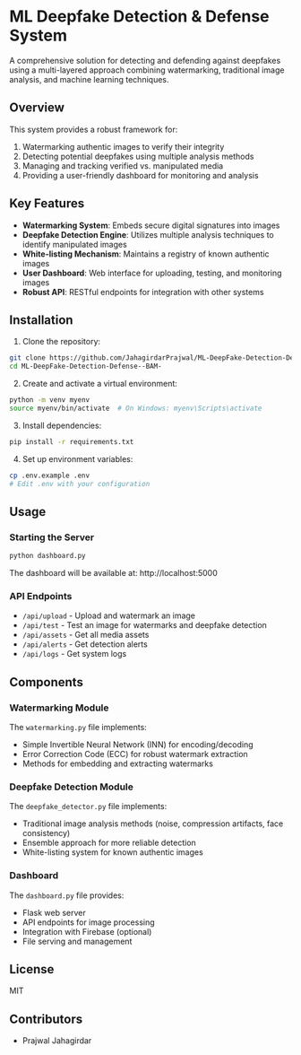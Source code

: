# ML Deepfake Detection & Defense System

A comprehensive solution for detecting and defending against deepfakes using a multi-layered approach combining watermarking, traditional image analysis, and machine learning techniques.

## Overview

This system provides a robust framework for:
1. Watermarking authentic images to verify their integrity
2. Detecting potential deepfakes using multiple analysis methods
3. Managing and tracking verified vs. manipulated media
4. Providing a user-friendly dashboard for monitoring and analysis

## Key Features

- **Watermarking System**: Embeds secure digital signatures into images
- **Deepfake Detection Engine**: Utilizes multiple analysis techniques to identify manipulated images
- **White-listing Mechanism**: Maintains a registry of known authentic images
- **User Dashboard**: Web interface for uploading, testing, and monitoring images
- **Robust API**: RESTful endpoints for integration with other systems

## Installation

1. Clone the repository:
```bash
git clone https://github.com/JahagirdarPrajwal/ML-DeepFake-Detection-Defense--BAM-.git
cd ML-DeepFake-Detection-Defense--BAM-
```

2. Create and activate a virtual environment:
```bash
python -m venv myenv
source myenv/bin/activate  # On Windows: myenv\Scripts\activate
```

3. Install dependencies:
```bash
pip install -r requirements.txt
```

4. Set up environment variables:
```bash
cp .env.example .env
# Edit .env with your configuration
```

## Usage

### Starting the Server

```bash
python dashboard.py
```

The dashboard will be available at: http://localhost:5000

### API Endpoints

- `/api/upload` - Upload and watermark an image
- `/api/test` - Test an image for watermarks and deepfake detection
- `/api/assets` - Get all media assets
- `/api/alerts` - Get detection alerts
- `/api/logs` - Get system logs

## Components

### Watermarking Module

The `watermarking.py` file implements:
- Simple Invertible Neural Network (INN) for encoding/decoding
- Error Correction Code (ECC) for robust watermark extraction
- Methods for embedding and extracting watermarks

### Deepfake Detection Module

The `deepfake_detector.py` file implements:
- Traditional image analysis methods (noise, compression artifacts, face consistency)
- Ensemble approach for more reliable detection
- White-listing system for known authentic images

### Dashboard

The `dashboard.py` file provides:
- Flask web server
- API endpoints for image processing
- Integration with Firebase (optional)
- File serving and management

## License

MIT

## Contributors

- Prajwal Jahagirdar 